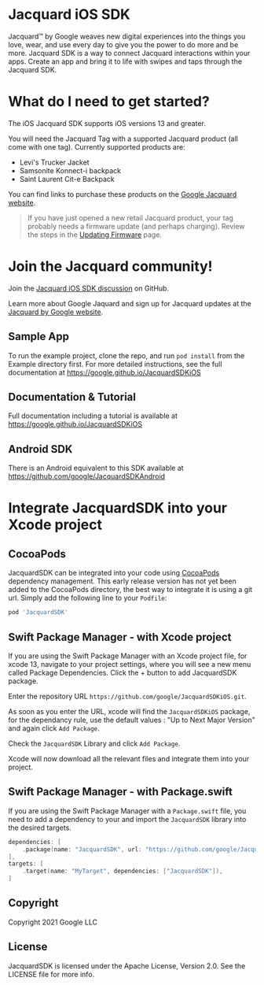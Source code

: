# Jacquard iOS SDK

Jacquard™ by Google weaves new digital experiences into the things you
love, wear, and use every day to give you the power to do more and be
more.  Jacquard SDK is a way to connect Jacquard interactions within
your apps.  Create an app and bring it to life with swipes and taps
through the Jacquard SDK.

# What do I need to get started?

The iOS Jacquard SDK supports iOS versions 13 and greater.

You will need the Jacquard Tag with a supported Jacquard product (all
come with one tag). Currently supported products are:

* Levi's Trucker Jacket
* Samsonite Konnect-i backpack
* Saint Laurent Cit-e Backpack

You can find links to purchase these products on the [Google Jacquard
website](https://atap.google.com/jacquard/products/).

> If you have just opened a new retail Jacquard product, your tag
> probably needs a firmware update (and perhaps charging). Review the
> steps in the [Updating Firmware](updating-firmware.html) page.

# Join the Jacquard community!

Join the [Jacquard iOS SDK
discussion](https://github.com/google/JacquardSDKiOS/discussions/) on
GitHub.

Learn more about Google Jaquard and sign up for Jacquard updates at
the [Jacquard by Google website](https://atap.google.com/jacquard/).

## Sample App

To run the example project, clone the repo, and run `pod install` from
the Example directory first. For more detailed instructions, see the
full documentation at https://google.github.io/JacquardSDKiOS

## Documentation & Tutorial

Full documentation including a tutorial is available at
https://google.github.io/JacquardSDKiOS

## Android SDK

There is an Android equivalent to this SDK available at
https://github.com/google/JacquardSDKAndroid



# Integrate JacquardSDK into your Xcode project

## CocoaPods

JacquardSDK can be integrated into your code using
[CocoaPods](https://cocoapods.org) dependency management. This early
release version has not yet been added to the CocoaPods directory, the
best way to integrate it is using a git url. Simply add the following
line to your `Podfile`:

```ruby
pod 'JacquardSDK'
```

## Swift Package Manager - with Xcode project

If you are using the Swift Package Manager with an Xcode project file,
for xcode 13, navigate to your project settings, where you will see a new menu called Package Dependencies.
Click the + button to add JacquardSDK package.

Enter the repository URL
`https://github.com/google/JacquardSDKiOS.git`.

As soon as you enter the URL, xcode will find the `JacquardSDKiOS` package, 
for the dependancy rule, use the default values : "Up to Next Major Version" and again click `Add Package`.

Check the `JacquardSDK` Library and click `Add Package`.

Xcode will now download all the relevant files and integrate them into your project.

## Swift Package Manager - with Package.swift

If you are using the Swift Package Manager with a `Package.swift`
file, you need to add a dependency to your and import the
`JacquardSDK` library into the desired targets.

```swift
dependencies: [
    .package(name: "JacquardSDK", url: "https://github.com/google/JacquardSDKiOS.git", from: "0.2.0"),
],
targets: [
    .target(name: "MyTarget", dependencies: ["JacquardSDK"]),
]
```

## Copyright

Copyright 2021 Google LLC

## License

JacquardSDK is licensed under the Apache License, Version 2.0.
See the LICENSE file for more info.
